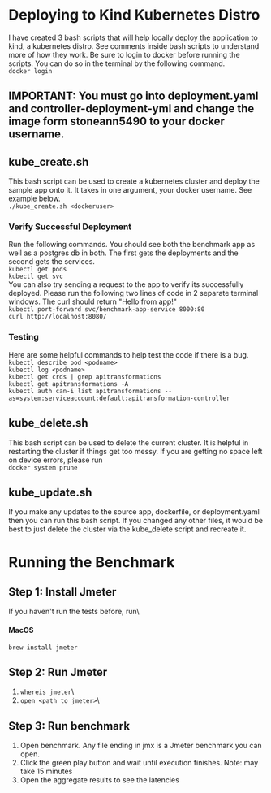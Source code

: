 # Deploying to Kind Kubernetes Distro

I have created 3 bash scripts that will help locally deploy the application to kind, a kubernetes distro. See comments inside bash scripts to understand more of how they work. Be sure to login to docker before running the scripts. You can do so in the terminal by the following command. \
```docker login```

## IMPORTANT: You must go into deployment.yaml and controller-deployment-yml and change the image form stoneann5490 to your docker username.

## kube_create.sh
This bash script can be used to create a kubernetes cluster and deploy the sample app onto it. It takes in one argument, your docker username. See example below. \
```./kube_create.sh <dockeruser>```

### Verify Successful Deployment
Run the following commands. You should see both the benchmark app as well as a postgres db in both. The first gets the deployments and the second gets the services. \
```kubectl get pods``` \
```kubectl get svc``` \
You can also try sending a request to the app to verify its successfully deployed. Please run the following two lines of code in 2 separate terminal windows. The curl should return "Hello from app!" \
```kubectl port-forward svc/benchmark-app-service 8000:80``` \
```curl http://localhost:8080/``` 

### Testing
Here are some helpful commands to help test the code if there is a bug. \
```kubectl describe pod <podname>``` \
```kubectl log <podname>``` \
```kubectl get crds | grep apitransformations``` \
```kubectl get apitransformations -A``` \
```kubectl auth can-i list apitransformations --as=system:serviceaccount:default:apitransformation-controller```


## kube_delete.sh
This bash script can be used to delete the current cluster. It is helpful in restarting the cluster if things get too messy. If you are getting no space left on device errors, please run \
```docker system prune```

## kube_update.sh
If you make any updates to the source app, dockerfile, or deployment.yaml then you can run this bash script. If you changed any other files, it would be best to just delete the cluster via the kube_delete script and recreate it.

# Running the Benchmark

## Step 1: Install Jmeter
If you haven't run the tests before, run\
#### MacOS
 ```brew install jmeter ```

## Step 2: Run Jmeter
1. ```whereis jmeter```\
2. ```open <path to jmeter>```\

## Step 3: Run benchmark
1. Open benchmark. Any file ending in jmx is a Jmeter benchmark you can open. 
2. Click the green play button and wait until execution finishes. Note: may take 15 minutes
3. Open the aggregate results to see the latencies 